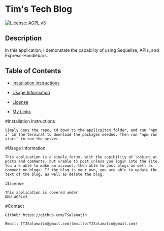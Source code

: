 # Tim's Tech Blog
[![License: AGPL v3](https://img.shields.io/badge/License-AGPL_v3-blue.svg)](https://www.gnu.org/licenses/agpl-3.0)

## Description
    
In this application, I demonstate the capability of using Sequelize, APIs, and Express-Handlebars.

## Table of Contents
    
   
    
- [Installation Instructions](#installation-instructions)

- [Usage Information](#usage-information)

- [License](#license)

- [My Links](#contact)

    
#Installation Instructions
    
    Simply Copy the repo, cd down to the applicaiton folder, and run 'npm i' in the terminal to download the packages needed. Then run 'npm run start' to run the server.
    
#Usage Information
    
    This application is a simple forum, with the capibility of looking at posts and comments, but unable to post unless you login into the site. You are able to make an account, then able to post blogs as well as comment on blogs. If the blog is your own, you are able to update the text of the blog, as well as delete the blog. 
    

#License
    
    This application is covered under
    GNU AGPLv3
    
#Contact

    Github: https://github.com/TSalamatin

    Email: [TJSalamatin@gmail.com](mailto:TJSalamatin@gmail.com)
    

